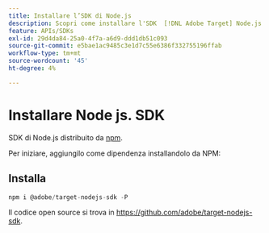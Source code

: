 ```yaml
---
title: Installare l’SDK di Node.js
description: Scopri come installare l'SDK  [!DNL Adobe Target] Node.js.
feature: APIs/SDKs
exl-id: 29d4da84-25a0-4f7a-a6d9-ddd1db51c093
source-git-commit: e5bae1ac9485c3e1d7c55e6386f332755196ffab
workflow-type: tm+mt
source-wordcount: '45'
ht-degree: 4%

---
```


# Installare Node js. SDK

SDK di Node.js distribuito da [npm](https://www.npmjs.com/package/@adobe/target-nodejs-sdk).

Per iniziare, aggiungilo come dipendenza installandolo da NPM:

## Installa

```js {line-numbers="true"}
npm i @adobe/target-nodejs-sdk -P
```

Il codice open source si trova in <https://github.com/adobe/target-nodejs-sdk>.
